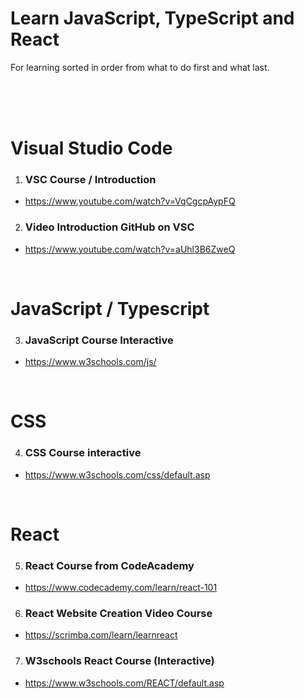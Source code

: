 # Learn JavaScript, TypeScript and React
For learning sorted in order from what to do first and what last.

<br>
<br>
<br>


# Visual Studio Code


1. ### VSC Course / Introduction

- https://www.youtube.com/watch?v=VqCgcpAypFQ

2. ### Video Introduction GitHub on VSC

- https://www.youtube.com/watch?v=aUhl3B6ZweQ


<br>



# JavaScript / Typescript


3. ### JavaScript Course Interactive

- https://www.w3schools.com/js/


<br>


# CSS

4. ### CSS Course interactive

- https://www.w3schools.com/css/default.asp


<br>

# React


5. ### React Course from CodeAcademy

- https://www.codecademy.com/learn/react-101

6. ### React Website Creation Video Course

- https://scrimba.com/learn/learnreact

7. ### W3schools React Course (Interactive)

- https://www.w3schools.com/REACT/default.asp


